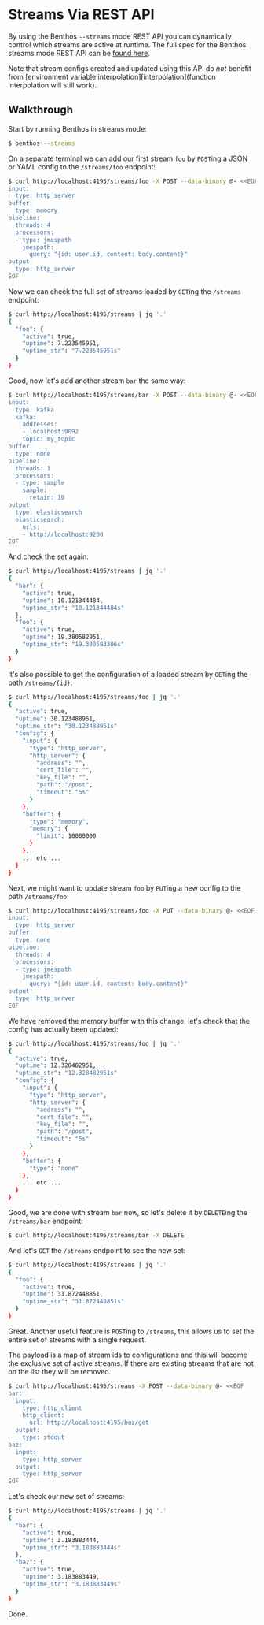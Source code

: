 Streams Via REST API
====================

By using the Benthos `--streams` mode REST API you can dynamically control which streams are active at runtime. The full spec for the Benthos streams mode REST API can be [found here](../api/streams.md).

Note that stream configs created and updated using this API do *not* benefit from [environment variable interpolation][interpolation](function interpolation
will still work).

Walkthrough
-----------

Start by running Benthos in streams mode:

```bash
$ benthos --streams
```

On a separate terminal we can add our first stream `foo` by `POST`ing a JSON or YAML config to the `/streams/foo` endpoint:

```bash
$ curl http://localhost:4195/streams/foo -X POST --data-binary @- <<EOF
input:
  type: http_server
buffer:
  type: memory
pipeline:
  threads: 4
  processors:
  - type: jmespath
    jmespath:
      query: "{id: user.id, content: body.content}"
output:
  type: http_server
EOF
```

Now we can check the full set of streams loaded by `GET`ing the `/streams` endpoint:

```bash
$ curl http://localhost:4195/streams | jq '.'
{
  "foo": {
    "active": true,
    "uptime": 7.223545951,
    "uptime_str": "7.223545951s"
  }
}
```

Good, now let's add another stream `bar` the same way:

```bash
$ curl http://localhost:4195/streams/bar -X POST --data-binary @- <<EOF
input:
  type: kafka
  kafka:
    addresses:
    - localhost:9092
    topic: my_topic
buffer:
  type: none
pipeline:
  threads: 1
  processors:
  - type: sample
    sample:
      retain: 10
output:
  type: elasticsearch
  elasticsearch:
    urls:
    - http://localhost:9200
EOF
```

And check the set again:

```bash
$ curl http://localhost:4195/streams | jq '.'
{
  "bar": {
    "active": true,
    "uptime": 10.121344484,
    "uptime_str": "10.121344484s"
  },
  "foo": {
    "active": true,
    "uptime": 19.380582951,
    "uptime_str": "19.380583306s"
  }
}
```

It's also possible to get the configuration of a loaded stream by `GET`ing the path `/streams/{id}`:

```bash
$ curl http://localhost:4195/streams/foo | jq '.'
{
  "active": true,
  "uptime": 30.123488951,
  "uptime_str": "30.123488951s"
  "config": {
    "input": {
      "type": "http_server",
      "http_server": {
        "address": "",
        "cert_file": "",
        "key_file": "",
        "path": "/post",
        "timeout": "5s"
      }
    },
    "buffer": {
      "type": "memory",
      "memory": {
        "limit": 10000000
      }
    },
    ... etc ...
  }
}
```

Next, we might want to update stream `foo` by `PUT`ing a new config to the path `/streams/foo`:

```bash
$ curl http://localhost:4195/streams/foo -X PUT --data-binary @- <<EOF
input:
  type: http_server
buffer:
  type: none
pipeline:
  threads: 4
  processors:
  - type: jmespath
    jmespath:
      query: "{id: user.id, content: body.content}"
output:
  type: http_server
EOF
```

We have removed the memory buffer with this change, let's check that the config has actually been updated:

```bash
$ curl http://localhost:4195/streams/foo | jq '.'
{
  "active": true,
  "uptime": 12.328482951,
  "uptime_str": "12.328482951s"
  "config": {
    "input": {
      "type": "http_server",
      "http_server": {
        "address": "",
        "cert_file": "",
        "key_file": "",
        "path": "/post",
        "timeout": "5s"
      }
    },
    "buffer": {
      "type": "none"
    },
    ... etc ...
  }
}
```

Good, we are done with stream `bar` now, so let's delete it by `DELETE`ing the `/streams/bar` endpoint:

```bash
$ curl http://localhost:4195/streams/bar -X DELETE
```

And let's `GET` the `/streams` endpoint to see the new set:

```bash
$ curl http://localhost:4195/streams | jq '.'
{
  "foo": {
    "active": true,
    "uptime": 31.872448851,
    "uptime_str": "31.872448851s"
  }
}
```

Great. Another useful feature is `POST`ing to `/streams`, this allows us to set the entire set of streams with a single request.

The payload is a map of stream ids to configurations and this will become the exclusive set of active streams. If there are existing streams that are not on the list they will be removed.

```bash
$ curl http://localhost:4195/streams -X POST --data-binary @- <<EOF
bar:
  input:
    type: http_client
    http_client:
      url: http://localhost:4195/baz/get
  output:
    type: stdout
baz:
  input:
    type: http_server
  output:
    type: http_server
EOF
```

Let's check our new set of streams:

```bash
$ curl http://localhost:4195/streams | jq '.'
{
  "bar": {
    "active": true,
    "uptime": 3.183883444,
    "uptime_str": "3.183883444s"
  },
  "baz": {
    "active": true,
    "uptime": 3.183883449,
    "uptime_str": "3.183883449s"
  }
}
```

Done.
